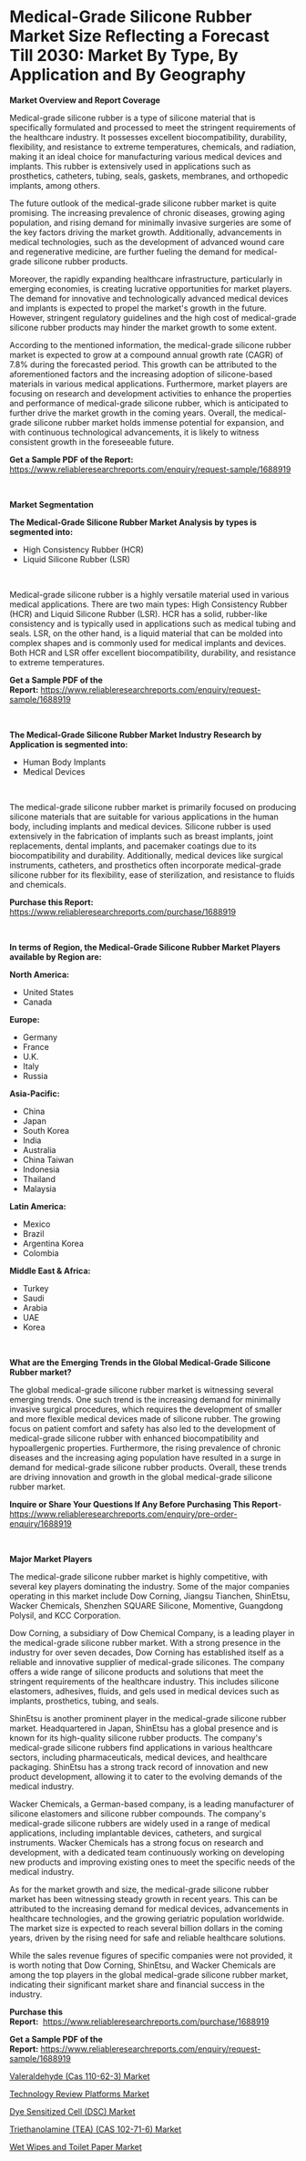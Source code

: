 <p><h1>Medical-Grade Silicone Rubber Market Size Reflecting a Forecast Till 2030: Market By Type, By Application and By Geography</h1></p><p><strong>Market Overview and Report Coverage</strong></p>
<p><p>Medical-grade silicone rubber is a type of silicone material that is specifically formulated and processed to meet the stringent requirements of the healthcare industry. It possesses excellent biocompatibility, durability, flexibility, and resistance to extreme temperatures, chemicals, and radiation, making it an ideal choice for manufacturing various medical devices and implants. This rubber is extensively used in applications such as prosthetics, catheters, tubing, seals, gaskets, membranes, and orthopedic implants, among others.</p><p>The future outlook of the medical-grade silicone rubber market is quite promising. The increasing prevalence of chronic diseases, growing aging population, and rising demand for minimally invasive surgeries are some of the key factors driving the market growth. Additionally, advancements in medical technologies, such as the development of advanced wound care and regenerative medicine, are further fueling the demand for medical-grade silicone rubber products.</p><p>Moreover, the rapidly expanding healthcare infrastructure, particularly in emerging economies, is creating lucrative opportunities for market players. The demand for innovative and technologically advanced medical devices and implants is expected to propel the market's growth in the future. However, stringent regulatory guidelines and the high cost of medical-grade silicone rubber products may hinder the market growth to some extent.</p><p>According to the mentioned information, the medical-grade silicone rubber market is expected to grow at a compound annual growth rate (CAGR) of 7.8% during the forecasted period. This growth can be attributed to the aforementioned factors and the increasing adoption of silicone-based materials in various medical applications. Furthermore, market players are focusing on research and development activities to enhance the properties and performance of medical-grade silicone rubber, which is anticipated to further drive the market growth in the coming years. Overall, the medical-grade silicone rubber market holds immense potential for expansion, and with continuous technological advancements, it is likely to witness consistent growth in the foreseeable future.</p></p>
<p><strong>Get a Sample PDF of the Report:</strong> <a href="https://www.reliableresearchreports.com/enquiry/request-sample/1688919">https://www.reliableresearchreports.com/enquiry/request-sample/1688919</a></p>
<p>&nbsp;</p>
<p><strong>Market Segmentation</strong></p>
<p><strong>The Medical-Grade Silicone Rubber Market Analysis by types is segmented into:</strong></p>
<p><ul><li>High Consistency Rubber (HCR)</li><li>Liquid Silicone Rubber (LSR)</li></ul></p>
<p>&nbsp;</p>
<p><p>Medical-grade silicone rubber is a highly versatile material used in various medical applications. There are two main types: High Consistency Rubber (HCR) and Liquid Silicone Rubber (LSR). HCR has a solid, rubber-like consistency and is typically used in applications such as medical tubing and seals. LSR, on the other hand, is a liquid material that can be molded into complex shapes and is commonly used for medical implants and devices. Both HCR and LSR offer excellent biocompatibility, durability, and resistance to extreme temperatures.</p></p>
<p><strong>Get a Sample PDF of the Report:</strong>&nbsp;<a href="https://www.reliableresearchreports.com/enquiry/request-sample/1688919">https://www.reliableresearchreports.com/enquiry/request-sample/1688919</a></p>
<p>&nbsp;</p>
<p><strong>The Medical-Grade Silicone Rubber Market Industry Research by Application is segmented into:</strong></p>
<p><ul><li>Human Body Implants</li><li>Medical Devices</li></ul></p>
<p>&nbsp;</p>
<p><p>The medical-grade silicone rubber market is primarily focused on producing silicone materials that are suitable for various applications in the human body, including implants and medical devices. Silicone rubber is used extensively in the fabrication of implants such as breast implants, joint replacements, dental implants, and pacemaker coatings due to its biocompatibility and durability. Additionally, medical devices like surgical instruments, catheters, and prosthetics often incorporate medical-grade silicone rubber for its flexibility, ease of sterilization, and resistance to fluids and chemicals.</p></p>
<p><strong>Purchase this Report:</strong>&nbsp; <a href="https://www.reliableresearchreports.com/purchase/1688919">https://www.reliableresearchreports.com/purchase/1688919</a></p>
<p>&nbsp;</p>
<p><strong>In terms of Region, the Medical-Grade Silicone Rubber Market Players available by Region are:</strong></p>
<p>
    <p> <strong> North America: </strong>
        <ul>
            <li>United States</li>
            <li>Canada</li>
        </ul>
        </p> 
    <p> <strong> Europe: </strong>
        <ul>
            <li>Germany</li>
            <li>France</li>
            <li>U.K.</li>
            <li>Italy</li>
            <li>Russia</li>
        </ul>
        </p> 
    <p> <strong> Asia-Pacific: </strong>
        <ul>
            <li>China</li>
            <li>Japan</li>
            <li>South Korea</li>
            <li>India</li>
            <li>Australia</li>
            <li>China Taiwan</li>
            <li>Indonesia</li>
            <li>Thailand</li>
            <li>Malaysia</li>
        </ul>
        </p> 
    <p> <strong> Latin America: </strong>
        <ul>
            <li>Mexico</li>
            <li>Brazil</li>
            <li>Argentina Korea</li>
            <li>Colombia</li>
        </ul>
        </p> 
    <p> <strong> Middle East & Africa: </strong>
        <ul>
            <li>Turkey</li>
            <li>Saudi</li>
            <li>Arabia</li>
            <li>UAE</li>
            <li>Korea</li>
        </ul>
    </p>
    </p>
<p>&nbsp;</p>
<p><strong>What are the Emerging Trends in the Global Medical-Grade Silicone Rubber market?</strong></p>
<p><p>The global medical-grade silicone rubber market is witnessing several emerging trends. One such trend is the increasing demand for minimally invasive surgical procedures, which requires the development of smaller and more flexible medical devices made of silicone rubber. The growing focus on patient comfort and safety has also led to the development of medical-grade silicone rubber with enhanced biocompatibility and hypoallergenic properties. Furthermore, the rising prevalence of chronic diseases and the increasing aging population have resulted in a surge in demand for medical-grade silicone rubber products. Overall, these trends are driving innovation and growth in the global medical-grade silicone rubber market.</p></p>
<p><strong>Inquire or Share Your Questions If Any Before Purchasing This Report</strong>- <a href="https://www.reliableresearchreports.com/enquiry/pre-order-enquiry/1688919">https://www.reliableresearchreports.com/enquiry/pre-order-enquiry/1688919</a></p>
<p>&nbsp;</p>
<p><strong>Major Market Players</strong></p>
<p><p>The medical-grade silicone rubber market is highly competitive, with several key players dominating the industry. Some of the major companies operating in this market include Dow Corning, Jiangsu Tianchen, ShinEtsu, Wacker Chemicals, Shenzhen SQUARE Silicone, Momentive, Guangdong Polysil, and KCC Corporation.</p><p>Dow Corning, a subsidiary of Dow Chemical Company, is a leading player in the medical-grade silicone rubber market. With a strong presence in the industry for over seven decades, Dow Corning has established itself as a reliable and innovative supplier of medical-grade silicones. The company offers a wide range of silicone products and solutions that meet the stringent requirements of the healthcare industry. This includes silicone elastomers, adhesives, fluids, and gels used in medical devices such as implants, prosthetics, tubing, and seals.</p><p>ShinEtsu is another prominent player in the medical-grade silicone rubber market. Headquartered in Japan, ShinEtsu has a global presence and is known for its high-quality silicone rubber products. The company's medical-grade silicone rubbers find applications in various healthcare sectors, including pharmaceuticals, medical devices, and healthcare packaging. ShinEtsu has a strong track record of innovation and new product development, allowing it to cater to the evolving demands of the medical industry.</p><p>Wacker Chemicals, a German-based company, is a leading manufacturer of silicone elastomers and silicone rubber compounds. The company's medical-grade silicone rubbers are widely used in a range of medical applications, including implantable devices, catheters, and surgical instruments. Wacker Chemicals has a strong focus on research and development, with a dedicated team continuously working on developing new products and improving existing ones to meet the specific needs of the medical industry.</p><p>As for the market growth and size, the medical-grade silicone rubber market has been witnessing steady growth in recent years. This can be attributed to the increasing demand for medical devices, advancements in healthcare technologies, and the growing geriatric population worldwide. The market size is expected to reach several billion dollars in the coming years, driven by the rising need for safe and reliable healthcare solutions.</p><p>While the sales revenue figures of specific companies were not provided, it is worth noting that Dow Corning, ShinEtsu, and Wacker Chemicals are among the top players in the global medical-grade silicone rubber market, indicating their significant market share and financial success in the industry.</p></p>
<p><strong>Purchase this Report:</strong>&nbsp;&nbsp;<a href="https://www.reliableresearchreports.com/purchase/1688919">https://www.reliableresearchreports.com/purchase/1688919</a></p>
<p></p>
<p><strong>Get a Sample PDF of the Report:</strong>&nbsp;<a href="https://www.reliableresearchreports.com/enquiry/request-sample/1688919">https://www.reliableresearchreports.com/enquiry/request-sample/1688919</a></p>
<p><p><a href="https://github.com/zebdakicsin/Market-Research-Report-List-1/blob/main/valeraldehyde-cas-110-62-3-market.md">Valeraldehyde (Cas 110-62-3) Market</a></p><p><a href="https://www.linkedin.com/pulse/decoding-technology-review-platforms-market-deep-dive-latest/">Technology Review Platforms Market</a></p><p><a href="https://www.linkedin.com/pulse/decoding-dye-sensitized-cell-dsc-market-deep-dive-latest-trends/">Dye Sensitized Cell (DSC) Market</a></p><p><a href="https://github.com/Krish2023na/Market-Research-Report-List-1/blob/main/triethanolamine-tea-cas-102-71-6-market.md">Triethanolamine (TEA) (CAS 102-71-6) Market</a></p><p><a href="https://medium.com/@darianswift1922/wet-wipes-and-toilet-paper-market-size-and-market-trends-complete-industry-overview-2023-to-2030-f87bc0003deb">Wet Wipes and Toilet Paper Market</a></p></p>
